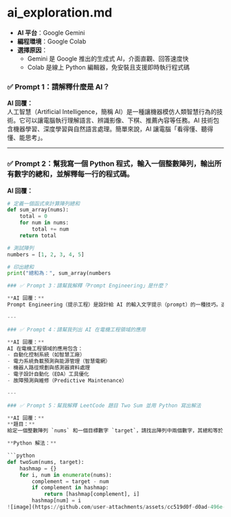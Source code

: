 # ai_exploration.md
- **AI 平台**：Google Gemini
- **編程環境**：Google Colab
- **選擇原因**：
  - Gemini 是 Google 推出的生成式 AI，介面直觀、回答速度快
  - Colab 是線上 Python 編輯器，免安裝且支援即時執行程式碼
### ✅ Prompt 1：請解釋什麼是 AI？

**AI 回覆：**  
人工智慧（Artificial Intelligence，簡稱 AI）是一種讓機器模仿人類智慧行為的技術。它可以讓電腦執行理解語言、辨識影像、下棋、推薦內容等任務。AI 技術包含機器學習、深度學習與自然語言處理。簡單來說，AI 讓電腦「看得懂、聽得懂、能思考」。

---

### ✅ Prompt 2：幫我寫一個 Python 程式，輸入一個整數陣列，輸出所有數字的總和，並解釋每一行的程式碼。

**AI 回覆：**

```python
# 定義一個函式來計算陣列總和
def sum_array(nums):
    total = 0  
    for num in nums:  
        total += num 
    return total

# 測試陣列
numbers = [1, 2, 3, 4, 5]

# 印出總和
print("總和為：", sum_array(numbers

### ✅ Prompt 3：請幫我解釋「Prompt Engineering」是什麼？

**AI 回覆：**  
Prompt Engineering（提示工程）是設計給 AI 的輸入文字提示（prompt）的一種技巧。透過調整語句的方式、提供明確的上下文、加入範例等方式，我們可以讓 AI 更精準地理解我們的需求，並產生符合預期的回應。這項技巧對於與像 ChatGPT、Gemini 這類語言模型互動時特別重要。

---

### ✅ Prompt 4：請幫我列出 AI 在電機工程領域的應用

**AI 回覆：**  
AI 在電機工程領域的應用包含：
- 自動化控制系統（如智慧工廠）
- 電力系統負載預測與能源管理（智慧電網）
- 機器人路徑規劃與感測器資料處理
- 電子設計自動化（EDA）工具優化
- 故障預測與維修（Predictive Maintenance）

---

### ✅ Prompt 5：幫我解釋 LeetCode 題目 Two Sum 並用 Python 寫出解法

**AI 回覆：**  
**題目：**  
給定一個整數陣列 `nums` 和一個目標數字 `target`，請找出陣列中兩個數字，其總和等於 `target`，並回傳他們的索引。

**Python 解法：**

```python
def twoSum(nums, target):
    hashmap = {}  
    for i, num in enumerate(nums):
        complement = target - num 
        if complement in hashmap:
            return [hashmap[complement], i] 
        hashmap[num] = i
![image](https://github.com/user-attachments/assets/cc519d0f-d0ad-496e-93f4-4e05f8d90530)
